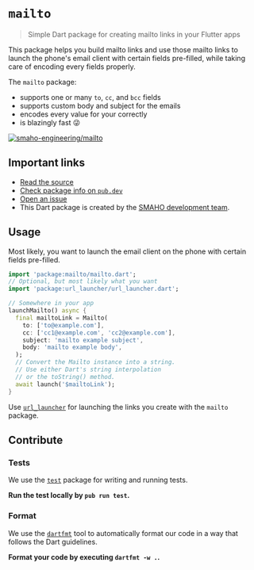 # `mailto`

> Simple Dart package for creating mailto links in your Flutter apps

This package helps you build mailto links and use those mailto links to launch the phone's email client with certain fields pre-filled, while taking care of encoding every fields properly.

The `mailto` package:

* supports one or many `to`, `cc`, and `bcc` fields
* supports custom body and subject for the emails
* encodes every value for your correctly
* is blazingly fast 😜

[![smaho-engineering/mailto](https://img.shields.io/static/v1?label=smaho-engineering&message=mailto&style=flat-square&logo=flutter&logoWidth=30&color=FF8200&labelColor=08589c&labelWidth=30)](https://github.com/smaho-engineering/mailto)

## Important links

* [Read the source](https://github.com/smaho-engineering/mailto)
* [Check package info on `pub.dev`](https://pub.dev/packages/mailto)
* [Open an issue](https://github.com/smaho-engineering/mailto/issues)
* This Dart package is created by the [SMAHO development team](https://github.com/smaho-engineering).

## Usage

Most likely, you want to launch the email client on the phone with certain fields pre-filled.

```dart
import 'package:mailto/mailto.dart';
// Optional, but most likely what you want
import 'package:url_launcher/url_launcher.dart';

// Somewhere in your app
launchMailto() async {
  final mailtoLink = Mailto(
    to: ['to@example.com'],
    cc: ['cc1@example.com', 'cc2@example.com'],
    subject: 'mailto example subject',
    body: 'mailto example body',
  );
  // Convert the Mailto instance into a string.
  // Use either Dart's string interpolation
  // or the toString() method.
  await launch('$mailtoLink');
}
```

Use [`url_launcher`](https://pub.dev/packages/url_launcher) for launching the links you create with the `mailto` package.

## Contribute

### Tests

We use the [`test`](https://pub.dev/packages/test) package for writing and running tests.

**Run the test locally by `pub run test`.**


### Format

We use the [`dartfmt`](https://dart.dev/tools/dartfmt) tool to automatically format our code in a way that follows the Dart guidelines.

**Format your code by executing `dartfmt -w .`.**
